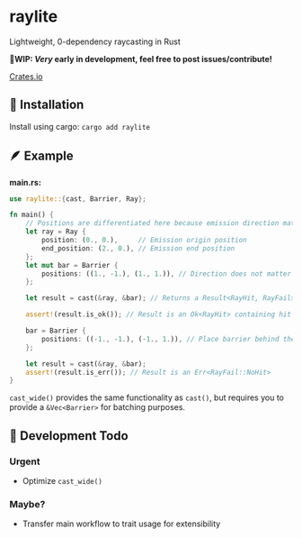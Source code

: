# raylite

Lightweight, 0-dependency raycasting in Rust

🔧**WIP: _Very_ early in development, feel free to post issues/contribute!**

[Crates.io](https://crates.io/crates/raylite/)

## 🚀 Installation

Install using cargo: `cargo add raylite`

## 🪶 Example

**main.rs:**

```rust
use raylite::{cast, Barrier, Ray};

fn main() {
    // Positions are differentiated here because emission direction matters
    let ray = Ray {
        position: (0., 0.),     // Emission origin position
        end_position: (2., 0.), // Emission end position
    };
    let mut bar = Barrier {
        positions: ((1., -1.), (1., 1.)), // Direction does not matter for Barriers
    };

    let result = cast(&ray, &bar); // Returns a Result<RayHit, RayFail>

    assert!(result.is_ok()); // Result is an Ok<RayHit> containing hit info

    bar = Barrier {
        positions: ((-1., -1.), (-1., 1.)), // Place barrier behind the Ray
    };

    let result = cast(&ray, &bar);
    assert!(result.is_err()); // Result is an Err<RayFail::NoHit>
}
```

`cast_wide()` provides the same functionality as `cast()`, but requires you to provide a `&Vec<Barrier>` for batching purposes.

## 📃 Development Todo

### Urgent

- Optimize `cast_wide()`

### Maybe?

- Transfer main workflow to trait usage for extensibility
